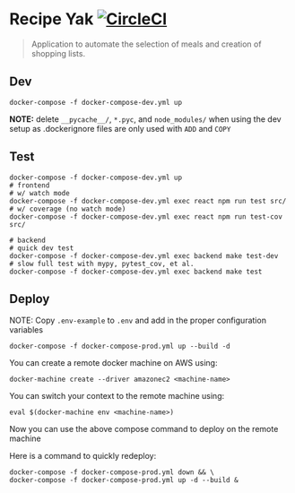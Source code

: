 # Recipe Yak [![CircleCI](https://circleci.com/gh/chdsbd/recipeyak.svg?style=svg&circle-token=6a3a7cfa1b08a293ddfe600500830b75347f0957)](https://circleci.com/gh/chdsbd/recipeyak)
> Application to automate the selection of meals and creation of shopping lists.

## Dev

```
docker-compose -f docker-compose-dev.yml up
```

**NOTE:** delete `__pycache__/`, `*.pyc`, and `node_modules/` when using the dev
setup as .dockerignore files are only used with `ADD` and `COPY`

## Test

```
docker-compose -f docker-compose-dev.yml up
# frontend
# w/ watch mode
docker-compose -f docker-compose-dev.yml exec react npm run test src/
# w/ coverage (no watch mode)
docker-compose -f docker-compose-dev.yml exec react npm run test-cov src/

# backend
# quick dev test
docker-compose -f docker-compose-dev.yml exec backend make test-dev
# slow full test with mypy, pytest_cov, et al.
docker-compose -f docker-compose-dev.yml exec backend make test
```

## Deploy
NOTE: Copy `.env-example` to `.env` and add in the proper configuration variables
```
docker-compose -f docker-compose-prod.yml up --build -d
```

You can create a remote docker machine on AWS using:
```
docker-machine create --driver amazonec2 <machine-name>
```
You can switch your context to the remote machine using:
```
eval $(docker-machine env <machine-name>)
```
Now you can use the above compose command to deploy on the remote machine

Here is a command to quickly redeploy:
```
docker-compose -f docker-compose-prod.yml down && \
docker-compose -f docker-compose-prod.yml up -d --build &
```

[0]: https://docs.docker.com/engine/reference/builder/#dockerignore-file

